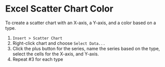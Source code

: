 # Excel Scatter Chart Color

To create a scatter chart with an X-axis, a Y-axis, and a color based on a type.

1. `Insert > Scatter Chart`
2. Right-click chart and choose `Select Data...`
3. Click the plus button for the series, name the series based on the type, select the cells for the X-axis, and Y-axis.
4. Repeat #3 for each type
